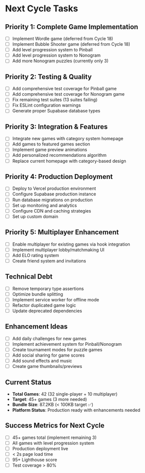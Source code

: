 # Next Cycle Tasks

## Priority 1: Complete Game Implementation
- [ ] Implement Wordle game (deferred from Cycle 18)
- [ ] Implement Bubble Shooter game (deferred from Cycle 18) 
- [ ] Add level progression system to Pinball
- [ ] Add level progression system to Nonogram
- [ ] Add more Nonogram puzzles (currently only 3)

## Priority 2: Testing & Quality
- [ ] Add comprehensive test coverage for Pinball game
- [ ] Add comprehensive test coverage for Nonogram game
- [ ] Fix remaining test suites (13 suites failing)
- [ ] Fix ESLint configuration warnings
- [ ] Generate proper Supabase database types

## Priority 3: Integration & Features
- [ ] Integrate new games with category system homepage
- [ ] Add games to featured games section
- [ ] Implement game preview animations
- [ ] Add personalized recommendations algorithm
- [ ] Replace current homepage with category-based design

## Priority 4: Production Deployment
- [ ] Deploy to Vercel production environment
- [ ] Configure Supabase production instance
- [ ] Run database migrations on production
- [ ] Set up monitoring and analytics
- [ ] Configure CDN and caching strategies
- [ ] Set up custom domain

## Priority 5: Multiplayer Enhancement
- [ ] Enable multiplayer for existing games via hook integration
- [ ] Implement multiplayer lobby/matchmaking UI
- [ ] Add ELO rating system
- [ ] Create friend system and invitations

## Technical Debt
- [ ] Remove temporary type assertions
- [ ] Optimize bundle splitting
- [ ] Implement service worker for offline mode
- [ ] Refactor duplicated game logic
- [ ] Update deprecated dependencies

## Enhancement Ideas
- [ ] Add daily challenges for new games
- [ ] Implement achievement system for Pinball/Nonogram
- [ ] Create tournament modes for puzzle games
- [ ] Add social sharing for game scores
- [ ] Add sound effects and music
- [ ] Create game thumbnails/previews

## Current Status
- **Total Games**: 42 (32 single-player + 10 multiplayer)
- **Target**: 45+ games (3 more needed)
- **Bundle Size**: 87.2KB (< 100KB target ✅)
- **Platform Status**: Production ready with enhancements needed

## Success Metrics for Next Cycle
- [ ] 45+ games total (implement remaining 3)
- [ ] All games with level progression system
- [ ] Production deployment live
- [ ] < 2s page load time
- [ ] 95+ Lighthouse score
- [ ] Test coverage > 80%